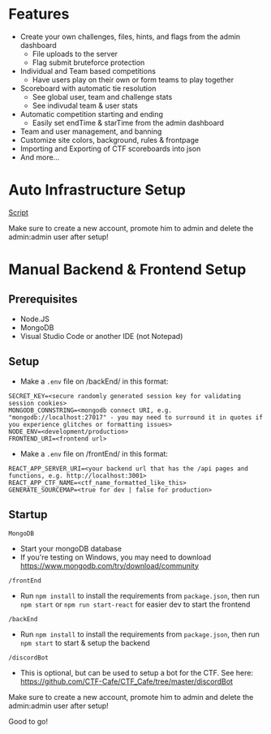 # Features

- Create your own challenges, files, hints, and flags from the admin dashboard
  - File uploads to the server
  - Flag submit bruteforce protection
- Individual and Team based competitions
  - Have users play on their own or form teams to play together
- Scoreboard with automatic tie resolution
  - See global user, team and challenge stats
  - See indivudal team & user stats
- Automatic competition starting and ending
  - Easily set endTime & starTime from the admin dashboard
- Team and user management, and banning
- Customize site colors, background, rules & frontpage
- Importing and Exporting of CTF scoreboards into json
- And more...


# Auto Infrastructure Setup

[Script](https://github.com/CTF-Cafe/CTF_Cafe/blob/e39322de4278d190e9b7ec6908e59763b2588435/serverSetupScript.sh)

Make sure to create a new account, promote him to admin and delete the admin:admin user after setup!

# Manual Backend & Frontend Setup

## Prerequisites
- Node.JS
- MongoDB
- Visual Studio Code or another IDE (not Notepad)

## Setup
- Make a `.env` file on /backEnd/ in this format:
```
SECRET_KEY=<secure randomly generated session key for validating session cookies>
MONGODB_CONNSTRING=<mongodb connect URI, e.g. "mongodb://localhost:27017" - you may need to surround it in quotes if you experience glitches or formatting issues>
NODE_ENV=<development/production>
FRONTEND_URI=<frontend url>
```

- Make a `.env` file on /frontEnd/ in this format:
```
REACT_APP_SERVER_URI=<your backend url that has the /api pages and functions, e.g. http://localhost:3001>
REACT_APP_CTF_NAME=<ctf_name_formatted_like_this>
GENERATE_SOURCEMAP=<true for dev | false for production>
```

## Startup

`MongoDB`
- Start your mongoDB database
- If you're testing on Windows, you may need to download https://www.mongodb.com/try/download/community

`/frontEnd`
- Run `npm install` to install the requirements from `package.json`, then run `npm start` or `npm run start-react` for easier dev to start the frontend

`/backEnd`
- Run `npm install` to install the requirements from `package.json`, then run `npm start` to start & setup the backend

`/discordBot`
- This is optional, but can be used to setup a bot for the CTF. See here: https://github.com/CTF-Cafe/CTF_Cafe/tree/master/discordBot

Make sure to create a new account, promote him to admin and delete the admin:admin user after setup!

Good to go!
